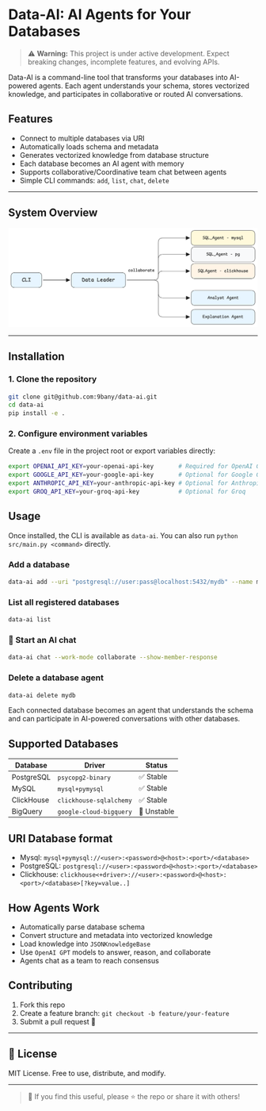 # Data-AI: AI Agents for Your Databases
> ⚠️ **Warning:** This project is under active development. Expect breaking changes, incomplete features, and evolving APIs.

Data-AI is a command-line tool that transforms your databases into AI-powered agents. Each agent understands your schema, stores vectorized knowledge, and participates in collaborative or routed AI conversations.

## Features

- Connect to multiple databases via URI
- Automatically loads schema and metadata
- Generates vectorized knowledge from database structure
- Each database becomes an AI agent with memory
- Supports collaborative/Coordinative team chat between agents
- Simple CLI commands: `add`, `list`, `chat`, `delete`

---

## System Overview

![system overview](./docs/assets/1000000.png)

---

## Installation

### 1. Clone the repository
```bash
git clone git@github.com:9bany/data-ai.git
cd data-ai
pip install -e .
```

### 2. Configure environment variables
Create a `.env` file in the project root or export variables directly:
```bash
export OPENAI_API_KEY=your-openai-api-key       # Required for OpenAI GPT
export GOOGLE_API_KEY=your-google-api-key       # Optional for Google GenAI
export ANTHROPIC_API_KEY=your-anthropic-api-key # Optional for Anthropic
export GROQ_API_KEY=your-groq-api-key           # Optional for Groq
```


## Usage
Once installed, the CLI is available as `data-ai`. You can also run `python src/main.py <command>` directly.

### Add a database
```bash
data-ai add --uri "postgresql://user:pass@localhost:5432/mydb" --name mydb
```

### List all registered databases
```bash
data-ai list
```

### 💬 Start an AI chat
```bash
data-ai chat --work-mode collaborate --show-member-response
```

### Delete a database agent
```bash
data-ai delete mydb
```

Each connected database becomes an agent that understands the schema and can participate in AI-powered conversations with other databases.


## Supported Databases

| Database     | Driver                  | Status     |
|--------------|--------------------------|------------|
| PostgreSQL   | `psycopg2-binary`        | ✅ Stable  |
| MySQL        | `mysql+pymysql`          | ✅ Stable  |
| ClickHouse   | `clickhouse-sqlalchemy`  | ✅ Stable  |
| BigQuery     | `google-cloud-bigquery`  | 🚧 Unstable  |

## URI Database format
- Mysql: `mysql+pymysql://<user>:<password>@<host>:<port>/<database>`
- PostgreSQL: `postgresql://<user>:<password>@<host>:<port>/<database>`
- Clickhouse: `clickhouse<+driver>://<user>:<password>@<host>:<port>/<database>[?key=value..]`

## How Agents Work

- Automatically parse database schema
- Convert structure and metadata into vectorized knowledge
- Load knowledge into `JSONKnowledgeBase`
- Use `OpenAI GPT` models to answer, reason, and collaborate
- Agents chat as a team to reach consensus

## Contributing

1. Fork this repo
2. Create a feature branch: `git checkout -b feature/your-feature`
3. Submit a pull request 🙌

---

## 📄 License

MIT License. Free to use, distribute, and modify.

---

> 💫 If you find this useful, please ⭐ the repo or share it with others!
